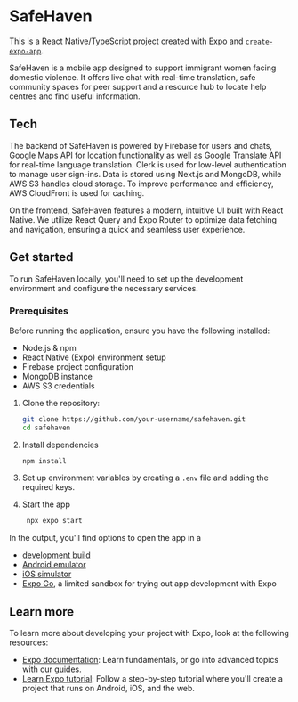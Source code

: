 # SafeHaven

This is a React Native/TypeScript project created with [Expo](https://expo.dev) and [`create-expo-app`](https://www.npmjs.com/package/create-expo-app).

SafeHaven is a mobile app designed to support immigrant women facing domestic violence. It offers live chat with real-time translation, safe community spaces for peer support and a resource hub to locate help centres and find useful information.


## Tech

The backend of SafeHaven is powered by Firebase for users and chats, Google Maps API for location functionality as well as Google Translate API for real-time language translation. Clerk is used for low-level authentication to manage user sign-ins. Data is stored using Next.js and MongoDB, while AWS S3 handles cloud storage. To improve performance and efficiency, AWS CloudFront is used for caching.

On the frontend, SafeHaven features a modern, intuitive UI built with React Native. We utilize React Query and Expo Router to optimize data fetching and navigation, ensuring a quick and seamless user experience.

## Get started

To run SafeHaven locally, you'll need to set up the development environment and configure the necessary services.

### Prerequisites
Before running the application, ensure you have the following installed:
- Node.js & npm
- React Native (Expo) environment setup
- Firebase project configuration
- MongoDB instance
- AWS S3 credentials

1. Clone the repository:
   ```bash
   git clone https://github.com/your-username/safehaven.git
   cd safehaven
   ```

2. Install dependencies

   ```bash
   npm install
   ```

3. Set up environment variables by creating a `.env` file and adding the required keys.
   
4. Start the app

   ```bash
    npx expo start
   ```

In the output, you'll find options to open the app in a

- [development build](https://docs.expo.dev/develop/development-builds/introduction/)
- [Android emulator](https://docs.expo.dev/workflow/android-studio-emulator/)
- [iOS simulator](https://docs.expo.dev/workflow/ios-simulator/)
- [Expo Go](https://expo.dev/go), a limited sandbox for trying out app development with Expo

## Learn more

To learn more about developing your project with Expo, look at the following resources:

- [Expo documentation](https://docs.expo.dev/): Learn fundamentals, or go into advanced topics with our [guides](https://docs.expo.dev/guides).
- [Learn Expo tutorial](https://docs.expo.dev/tutorial/introduction/): Follow a step-by-step tutorial where you'll create a project that runs on Android, iOS, and the web.
